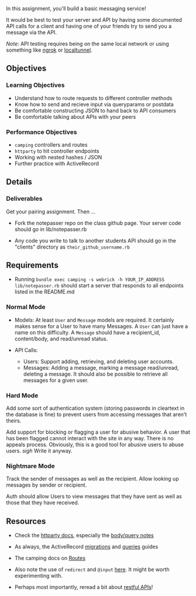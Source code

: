 In this assignment, you'll build a basic messaging service!

It would be best to test your server and API by having some
documented API calls for a client and having one of your
friends try to send you a message via the API.

*Note:* API testing requires being on the same local network or
using something like [ngrok](http://ngrok.com) or [localtunnel](http://localtunnel.me/).

## Objectives

### Learning Objectives

* Understand how to route requests to different controller methods
* Know how to send and recieve input via queryparams or postdata
* Be comfortable constructing JSON to hand back to API consumers
* Be comfortable talking about APIs with your peers

### Performance Objectives

* `camping` controllers and routes
* `httparty` to hit controller endpoints
* Working with nested hashes / JSON
* Further practice with ActiveRecord

## Details

### Deliverables

Get your pairing assignment. Then ...

* Fork the notepasser repo on the class github page.
  Your server code should go in lib/notepasser.rb

* Any code you write to talk to another students API
  should go in the "clients" directory as `their_github_username.rb`

## Requirements

* Running `bundle exec camping -s webrick -h YOUR_IP_ADDRESS lib/notepasser.rb`
  should start a server that responds to all endpoints listed in the README.md

### Normal Mode

* Models: At least `User` and `Message` models are required.
  It certainly makes sense for a User to have many Messages.
  A `User` can just have a name on this difficulty.
  A `Message` should have a recipient_id, content/body, and read/unread status.

* API Calls:
  * Users: Support adding, retrieving, and deleting user accounts.
  * Messages: Adding a message, marking a message read/unread, deleting a message.
    It should also be possible to retrieve all messages for a given user.

### Hard Mode

Add some sort of authentication system (storing passwords
in cleartext in the database is fine) to prevent users
from accessing messages that aren't theirs.

Add support for blocking or flagging a user for abusive behavior.
A user that has been flagged cannot interact with the site in
any way. There is no appeals process. Obviously, this is a good
tool for abusive users to abuse users. *sigh* Write it anyway.

### Nightmare Mode

Track the sender of messages as well as the recipient.
Allow looking up messages by sender or recipient.

Auth should allow Users to view messages that they have
sent as well as those that they have received.

## Resources

* Check the [httparty docs][httparty], especially the [body/query notes][body/query]
* As always, the ActiveRecord [migrations][migrations] and [queries][queries] guides
* The camping docs on [Routes](http://camping.io/Book/-Getting-Started#Routes)
* Also note the use of `redirect` and `@input` [here][last]. It might be worth experimenting with.

* Perhaps most importantly, reread a bit about [restful APIs][rest]!

[httparty]: http://johnnunemaker.com/httparty/
[body/query]: http://www.rubydoc.info/github/jnunemaker/httparty/HTTParty/ClassMethods#post-instance_method

[migrations]: http://guides.rubyonrails.org/active_record_migrations.html
[queries]: http://guides.rubyonrails.org/active_record_querying.html

[last]: http://camping.io/Book/-Getting-Started#The-last-touch
[rest]: http://restful-api-design.readthedocs.org/en/latest/methods.html
